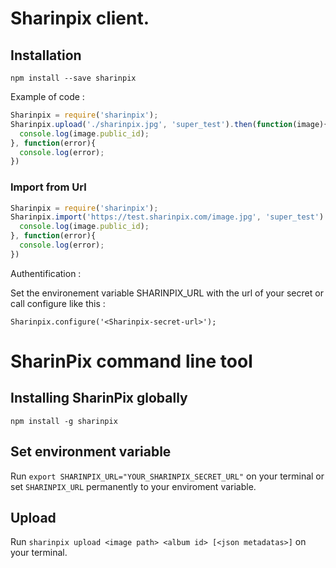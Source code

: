 # Sharinpix client.

## Installation


```npm install --save sharinpix```


Example of code :

``` javascript
Sharinpix = require('sharinpix');
Sharinpix.upload('./sharinpix.jpg', 'super_test').then(function(image){
  console.log(image.public_id);
}, function(error){
  console.log(error);
})

```

### Import from Url
``` javascript
Sharinpix = require('sharinpix');
Sharinpix.import('https://test.sharinpix.com/image.jpg', 'super_test').then(function(image){
  console.log(image.public_id);
}, function(error){
  console.log(error);
})
```

Authentification :

Set the environement variable SHARINPIX_URL with the url of your secret or call
configure like this :


```
Sharinpix.configure('<Sharinpix-secret-url>');
```

# SharinPix command line tool

## Installing SharinPix globally

`npm install -g sharinpix`

## Set environment variable

Run `export SHARINPIX_URL="YOUR_SHARINPIX_SECRET_URL"` on your terminal or set `SHARINPIX_URL` permanently to your enviroment variable.

## Upload

Run `sharinpix upload <image path> <album id> [<json metadatas>]` on your terminal.
